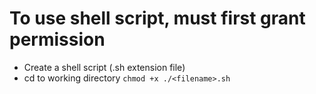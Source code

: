 # To use shell script, must first grant permission
- Create a shell script (.sh extension file)
- cd to working directory
`chmod +x ./<filename>.sh`